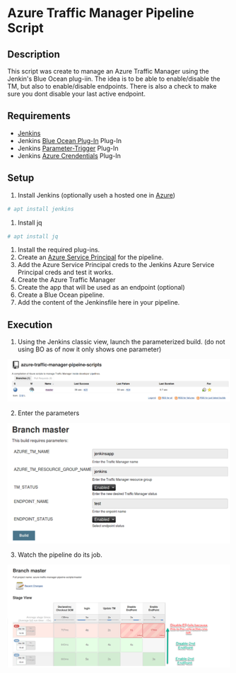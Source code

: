 # Azure Traffic Manager Pipeline Script

## Description

This script was create to manage an Azure Traffic Manager using the Jenkin's Blue Ocean plug-iin.   The idea is to be able to enable/disable the TM, but also to enable/disable endpoints.  There is also a check to make sure you dont disable your last active endpoint.

## Requirements

- [Jenkins](https://jenkins.io/)
- Jenkins [Blue Ocean Plug-In](https://plugins.jenkins.io/blueocean) Plug-In
- Jenkins [Parameter-Trigger](https://plugins.jenkins.io/parameterized-trigger) Plug-In
- Jenkins [Azure Crendentials](https://plugins.jenkins.io/azure-credentials) Plug-In

## Setup

1. Install Jenkins (optionally useh a hosted one in [Azure](https://azure.microsoft.com/en-us/blog/jenkins-on-azure-from-zero-to-hero/))

``` bash
# apt install jenkins
```

1. Install jq

``` bash
# apt install jq
```

1. Install the required plug-ins.
1. Create an [Azure Service Principal](https://docs.microsoft.com/en-us/azure/azure-resource-manager/resource-group-create-service-principal-portal#get-application-id-and-authentication-key) for the pipeline.
1. Add the Azure Service Principal creds to the Jenkins Azure Service Principal creds and test it works.
1. Create the Azure Traffic Manager
1. Create the app that will be used as an endpoint (optional)
1. Create a Blue Ocean pipeline.
1. Add the content of the Jenkinsfile here in your pipeline.

## Execution

1. Using the Jenkins  classic view, launch the parameterized build. (do not using BO as of now it only shows one parameter)

![alt Jenkins build](images/jbuild.png)

2. Enter the parameters

![alt Jenkins parameter](images/jparemeter.png)

3. Watch the pipeline do its job.

![alt Jenkins pipeline](images/jpipeline.png)
